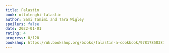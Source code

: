 ```yaml
---
title: Falastin
book: ottolenghi-falastin
author: Sami Tamimi and Tara Wigley
spoilers: false
date: 2022-01-01
rating: 4
progress: 0/120
bookshop: https://uk.bookshop.org/books/falastin-a-cookbook/9781785038723?aid=9613
---
```

